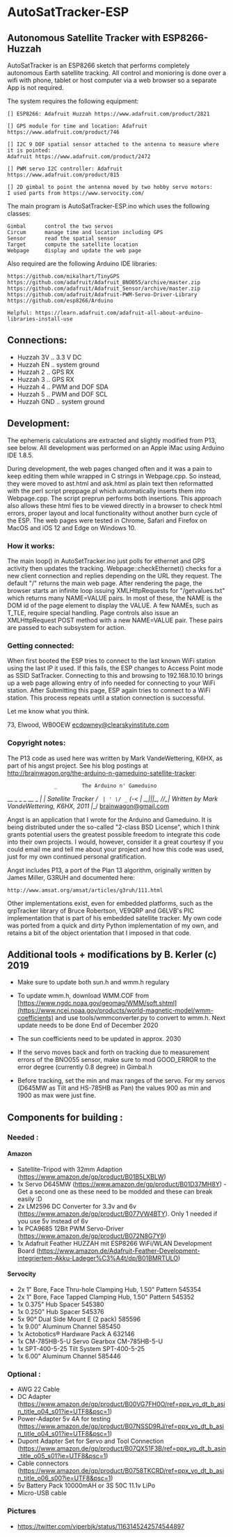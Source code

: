 # AutoSatTracker-ESP
## Autonomous Satellite Tracker with ESP8266-Huzzah

AutoSatTracker is an ESP8266 sketch that performs completely autonomous Earth satellite tracking.
All control and monioring is done over a wifi with phone, tablet or host computer via a web browser so a 
separate App is not required.

The system requires the following equipment:

    [] ESP8266: Adafruit Huzzah https://www.adafruit.com/product/2821

    [] GPS module for time and location: Adafruit https://www.adafruit.com/product/746

    [] I2C 9 DOF spatial sensor attached to the antenna to measure where it is pointed:
	Adafruit https://www.adafruit.com/product/2472

    [] PWM servo I2C controller: Adafruit https://www.adafruit.com/product/815

    [] 2D gimbal to point the antenna moved by two hobby servo motors:
	I used parts from https://www.servocity.com/

The main program is AutoSatTracker-ESP.ino which uses the following classes:

    Gimbal		control the two servos
    Circum		manage time and location including GPS
    Sensor		read the spatial sensor
    Target		compute the satellite location
    Webpage		display and update the web page

Also required are the following Arduino IDE libraries:
    
    https://github.com/mikalhart/TinyGPS
    https://github.com/adafruit/Adafruit_BNO055/archive/master.zip
    https://github.com/adafruit/Adafruit_Sensor/archive/master.zip
    https://github.com/adafruit/Adafruit-PWM-Servo-Driver-Library
    https://github.com/esp8266/Arduino

    Helpful: https://learn.adafruit.com/adafruit-all-about-arduino-libraries-install-use

## Connections:

- Huzzah 3V  ..  3.3 V DC
- Huzzah EN  ..  system ground
- Huzzah 2   ..  GPS RX
- Huzzah 3   ..  GPS RX
- Huzzah 4   ..  PWM and DOF SDA
- Huzzah 5   ..  PWM and DOF SCL
- Huzzah GND ..  system ground

## Development:

The ephemeris calculations are extracted and slightly modified from P13, see below. All development
was performed on an Apple iMac using Arduino IDE 1.8.5.

During development, the web pages changed often and it was a pain to keep editing them while wrapped in
C strings in Webpage.cpp. So instead, they were moved to ast.html and ask.html as plain text then
reformatted with the perl script preppage.pl which automatically inserts them into Webpage.cpp. The script
preprun performs both insertions. This approach also allows these html fies to be viewed directly in a
browser to check html errors, proper layout and local functionality without another burn cycle of the ESP.
The web pages were tested in Chrome, Safari and Firefox on MacOS and iOS 12 and Edge on Windows 10.

### How it works:

The main loop() in AutoSetTracker.ino just polls for ethernet and GPS activity then updates the
tracking. Webpage::checkEthernet() checks for a new client connection and replies depending on
the URL they request. The default "/" returns the main web page. After rendering the page, the browser
starts an infinite loop issuing XMLHttpRequests for "/getvalues.txt" which returns many NAME=VALUE pairs.
In most of these, the NAME is the DOM id of the page element to display the VALUE. A few NAMEs,
such as T_TLE, require special handling. Page controls also issue an XMLHttpRequest POST method with
a new NAME=VALUE pair. These pairs are passed to each subsystem for action.

### Getting connected:

When first booted the ESP tries to connect to the last known WiFi station using the last IP it used.
If this fails, the ESP changes to Access Point mode as SSID SatTracker. Connecting to this and
browsing to 192.168.10.10 brings up a web page allowing entry of info needed for connecting to your
WiFi station. After Submitting this page, ESP again tries to connect to a WiFi station. This process
repeats until a station connection is successful.

Let me know what you think.

73, Elwood, WB0OEW
ecdowney@clearskyinstitute.com


### Copyright notes:
The P13 code as used here was written by Mark VandeWettering, K6HX, as part of his angst project. See
his blog postings at http://brainwagon.org/the-arduino-n-gameduino-satellite-tracker:



                   _   		The Arduino n' Gameduino
 __ _ _ _  __ _ __| |_ 			Satellite Tracker
/ _` | ' \/ _` (_-<  _|
\__,_|_||_\__, /__/\__|		Written by Mark VandeWettering, K6HX, 2011
          |___/        		brainwagon@gmail.com

Angst is an application that I wrote for the Arduino and Gameduino. It
is being distributed under the so-called "2-class BSD License", which I
think grants potential users the greatest possible freedom to integrate
this code into their own projects. I would, however, consider it a great
courtesy if you could email me and tell me about your project and how
this code was used, just for my own continued personal gratification.

Angst includes P13, a port of the Plan 13 algorithm, originally written
by James Miller, G3RUH and documented here:

	http://www.amsat.org/amsat/articles/g3ruh/111.html

Other implementations exist, even for embedded platforms, such as
the qrpTracker library of Bruce Robertson, VE9QRP and G6LVB's PIC
implementation that is part of his embedded satellite tracker. My own
code was ported from a quick and dirty Python implementation of my own,
and retains a bit of the object orientation that I imposed in that code.


## Additional tools + modifications by B. Kerler (c) 2019

- Make sure to update both sun.h and wmm.h regulary

- To update wmm.h, download WMM.COF from [https://www.ngdc.noaa.gov/geomag/WMM/soft.shtml](https://www.ncei.noaa.gov/products/world-magnetic-model/wmm-coefficients) and use tools/wmmconverter.py
  to convert to wmm.h. Next update needs to be done End of December 2020

- The sun coefficients need to be updated in approx. 2030

- If the servo moves back and forth on tracking due to measurement errors of the BNO055 sensor, make sure to mod GOOD_ERROR
  to the error degree (currently 0.8 degree) in Gimbal.h

- Before tracking, set the min and max ranges of the servo. For my servos (D645MW as Tilt and HS-785HB as Pan)
  the values 900 as min and 1900 as max were just fine.

## Components for building :

### Needed :

#### Amazon
- Satellite-Tripod with 32mm Adaption (https://www.amazon.de/gp/product/B01B5LXBLW)
- 1x Servo D645MW (https://www.amazon.de/gp/product/B01D37MH8Y) - Get a second one as these need to be modded and these can break easily :D
- 2x LM2596 DC Converter for 3.3v and 6v (https://www.amazon.de/gp/product/B077VW4BTY). Only 1 needed if you use 5v instead of 6v
- 1x PCA9685 12Bit PWM Servo-Driver (https://www.amazon.de/gp/product/B072N8G7Y9)
- 1x Adafruit Feather HUZZAH mit ESP8266 WiFi/WLAN Development Board (https://www.amazon.de/Adafruit-Feather-Development-integriertem-Akku-Ladeger%C3%A4t/dp/B01BMRTULO)

#### Servocity
- 2x 1" Bore, Face Thru-hole Clamping Hub, 1.50" Pattern 	545354
- 2x 1" Bore, Face Tapped Clamping Hub, 1.50" Pattern 		545352
- 1x 0.375" Hub Spacer 	545380
- 1x 0.250" Hub Spacer 	545376
- 5x 90° Dual Side Mount E (2 pack) 	585596
- 1x 9.00” Aluminum Channel 	585450
- 1x Actobotics® Hardware Pack A 	632146
- 1x CM-785HB-5-U Servo Gearbox 	CM-785HB-5-U
- 1x SPT-400-5-25 Tilt System 	SPT-400-5-25
- 1x 6.00” Aluminum Channel 	585446

### Optional :
- AWG 22 Cable
- DC Adapter (https://www.amazon.de/gp/product/B00VG7FH0O/ref=ppx_yo_dt_b_asin_title_o04_s01?ie=UTF8&psc=1)
- Power-Adapter 5v 4A for testing (https://www.amazon.de/gp/product/B07NSSD9RJ/ref=ppx_yo_dt_b_asin_title_o04_s01?ie=UTF8&psc=1)
- Dupont Adapter Set for Servo and Tool Connection (https://www.amazon.de/gp/product/B07QX51F3B/ref=ppx_yo_dt_b_asin_title_o05_s01?ie=UTF8&psc=1)
- Cable connectors (https://www.amazon.de/gp/product/B0758TKCRD/ref=ppx_yo_dt_b_asin_title_o06_s00?ie=UTF8&psc=1)
- 5v Battery Pack 10000mAH or 3S 50C 11.1v LiPo
- Micro-USB cable

### Pictures
- https://twitter.com/viperbjk/status/1163145242574544897

